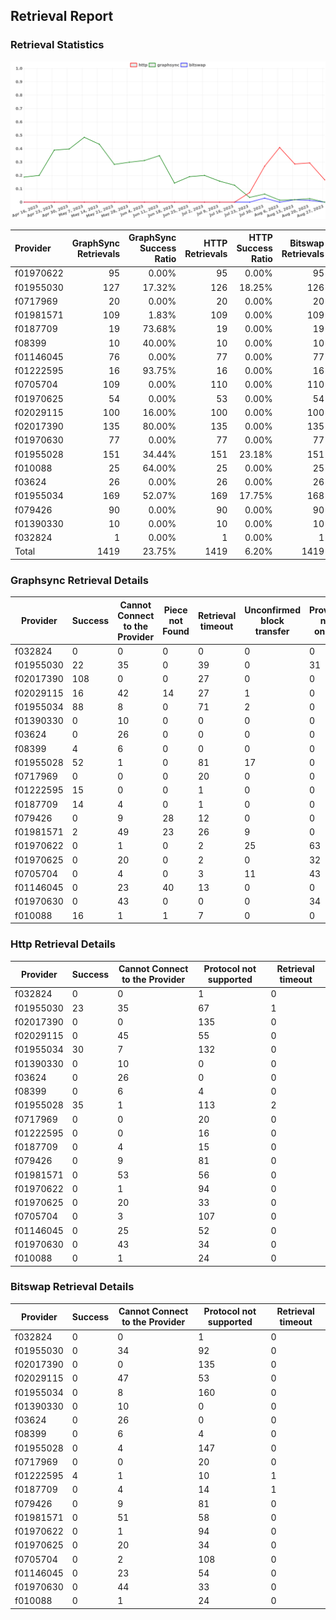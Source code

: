 ## Retrieval Report
### Retrieval Statistics
<img src="https://raw.githubusercontent.com/data-preservation-programs/filplus-checker-assets/main/filecoin-project/filecoin-plus-large-datasets/issues/1535/1693234882594.png"/>

| Provider  | GraphSync Retrievals | GraphSync Success Ratio | HTTP Retrievals | HTTP Success Ratio | Bitswap Retrievals | Bitswap Success Ratio |
| :-------- | -------------------: | ----------------------: | --------------: | -----------------: | -----------------: | --------------------: |
| f01970622 |                   95 |                   0.00% |              95 |              0.00% |                 95 |                 0.00% |
| f01955030 |                  127 |                  17.32% |             126 |             18.25% |                126 |                 0.00% |
| f0717969  |                   20 |                   0.00% |              20 |              0.00% |                 20 |                 0.00% |
| f01981571 |                  109 |                   1.83% |             109 |              0.00% |                109 |                 0.00% |
| f0187709  |                   19 |                  73.68% |              19 |              0.00% |                 19 |                 0.00% |
| f08399    |                   10 |                  40.00% |              10 |              0.00% |                 10 |                 0.00% |
| f01146045 |                   76 |                   0.00% |              77 |              0.00% |                 77 |                 0.00% |
| f01222595 |                   16 |                  93.75% |              16 |              0.00% |                 16 |                25.00% |
| f0705704  |                  109 |                   0.00% |             110 |              0.00% |                110 |                 0.00% |
| f01970625 |                   54 |                   0.00% |              53 |              0.00% |                 54 |                 0.00% |
| f02029115 |                  100 |                  16.00% |             100 |              0.00% |                100 |                 0.00% |
| f02017390 |                  135 |                  80.00% |             135 |              0.00% |                135 |                 0.00% |
| f01970630 |                   77 |                   0.00% |              77 |              0.00% |                 77 |                 0.00% |
| f01955028 |                  151 |                  34.44% |             151 |             23.18% |                151 |                 0.00% |
| f010088   |                   25 |                  64.00% |              25 |              0.00% |                 25 |                 0.00% |
| f03624    |                   26 |                   0.00% |              26 |              0.00% |                 26 |                 0.00% |
| f01955034 |                  169 |                  52.07% |             169 |             17.75% |                168 |                 0.00% |
| f079426   |                   90 |                   0.00% |              90 |              0.00% |                 90 |                 0.00% |
| f01390330 |                   10 |                   0.00% |              10 |              0.00% |                 10 |                 0.00% |
| f032824   |                    1 |                   0.00% |               1 |              0.00% |                  1 |                 0.00% |
| Total     |                 1419 |                  23.75% |            1419 |              6.20% |               1419 |                 0.28% |

### Graphsync Retrieval Details
| Provider  | Success | Cannot Connect to the Provider | Piece not Found | Retrieval timeout | Unconfirmed block transfer | Provider not online | General retrieval failure | Retrieval rejected | Retrieval not free |
| --------- | ------- | ------------------------------ | --------------- | ----------------- | -------------------------- | ------------------- | ------------------------- | ------------------ | ------------------ |
| f032824   | 0       | 0                              | 0               | 0                 | 0                          | 0                   | 1                         | 0                  | 0                  |
| f01955030 | 22      | 35                             | 0               | 39                | 0                          | 31                  | 0                         | 0                  | 0                  |
| f02017390 | 108     | 0                              | 0               | 27                | 0                          | 0                   | 0                         | 0                  | 0                  |
| f02029115 | 16      | 42                             | 14              | 27                | 1                          | 0                   | 0                         | 0                  | 0                  |
| f01955034 | 88      | 8                              | 0               | 71                | 2                          | 0                   | 0                         | 0                  | 0                  |
| f01390330 | 0       | 10                             | 0               | 0                 | 0                          | 0                   | 0                         | 0                  | 0                  |
| f03624    | 0       | 26                             | 0               | 0                 | 0                          | 0                   | 0                         | 0                  | 0                  |
| f08399    | 4       | 6                              | 0               | 0                 | 0                          | 0                   | 0                         | 0                  | 0                  |
| f01955028 | 52      | 1                              | 0               | 81                | 17                         | 0                   | 0                         | 0                  | 0                  |
| f0717969  | 0       | 0                              | 0               | 20                | 0                          | 0                   | 0                         | 0                  | 0                  |
| f01222595 | 15      | 0                              | 0               | 1                 | 0                          | 0                   | 0                         | 0                  | 0                  |
| f0187709  | 14      | 4                              | 0               | 1                 | 0                          | 0                   | 0                         | 0                  | 0                  |
| f079426   | 0       | 9                              | 28              | 12                | 0                          | 0                   | 0                         | 1                  | 40                 |
| f01981571 | 2       | 49                             | 23              | 26                | 9                          | 0                   | 0                         | 0                  | 0                  |
| f01970622 | 0       | 1                              | 0               | 2                 | 25                         | 63                  | 1                         | 3                  | 0                  |
| f01970625 | 0       | 20                             | 0               | 2                 | 0                          | 32                  | 0                         | 0                  | 0                  |
| f0705704  | 0       | 4                              | 0               | 3                 | 11                         | 43                  | 0                         | 0                  | 48                 |
| f01146045 | 0       | 23                             | 40              | 13                | 0                          | 0                   | 0                         | 0                  | 0                  |
| f01970630 | 0       | 43                             | 0               | 0                 | 0                          | 34                  | 0                         | 0                  | 0                  |
| f010088   | 16      | 1                              | 1               | 7                 | 0                          | 0                   | 0                         | 0                  | 0                  |

### Http Retrieval Details
| Provider  | Success | Cannot Connect to the Provider | Protocol not supported | Retrieval timeout |
| --------- | ------- | ------------------------------ | ---------------------- | ----------------- |
| f032824   | 0       | 0                              | 1                      | 0                 |
| f01955030 | 23      | 35                             | 67                     | 1                 |
| f02017390 | 0       | 0                              | 135                    | 0                 |
| f02029115 | 0       | 45                             | 55                     | 0                 |
| f01955034 | 30      | 7                              | 132                    | 0                 |
| f01390330 | 0       | 10                             | 0                      | 0                 |
| f03624    | 0       | 26                             | 0                      | 0                 |
| f08399    | 0       | 6                              | 4                      | 0                 |
| f01955028 | 35      | 1                              | 113                    | 2                 |
| f0717969  | 0       | 0                              | 20                     | 0                 |
| f01222595 | 0       | 0                              | 16                     | 0                 |
| f0187709  | 0       | 4                              | 15                     | 0                 |
| f079426   | 0       | 9                              | 81                     | 0                 |
| f01981571 | 0       | 53                             | 56                     | 0                 |
| f01970622 | 0       | 1                              | 94                     | 0                 |
| f01970625 | 0       | 20                             | 33                     | 0                 |
| f0705704  | 0       | 3                              | 107                    | 0                 |
| f01146045 | 0       | 25                             | 52                     | 0                 |
| f01970630 | 0       | 43                             | 34                     | 0                 |
| f010088   | 0       | 1                              | 24                     | 0                 |

### Bitswap Retrieval Details
| Provider  | Success | Cannot Connect to the Provider | Protocol not supported | Retrieval timeout |
| --------- | ------- | ------------------------------ | ---------------------- | ----------------- |
| f032824   | 0       | 0                              | 1                      | 0                 |
| f01955030 | 0       | 34                             | 92                     | 0                 |
| f02017390 | 0       | 0                              | 135                    | 0                 |
| f02029115 | 0       | 47                             | 53                     | 0                 |
| f01955034 | 0       | 8                              | 160                    | 0                 |
| f01390330 | 0       | 10                             | 0                      | 0                 |
| f03624    | 0       | 26                             | 0                      | 0                 |
| f08399    | 0       | 6                              | 4                      | 0                 |
| f01955028 | 0       | 4                              | 147                    | 0                 |
| f0717969  | 0       | 0                              | 20                     | 0                 |
| f01222595 | 4       | 1                              | 10                     | 1                 |
| f0187709  | 0       | 4                              | 14                     | 1                 |
| f079426   | 0       | 9                              | 81                     | 0                 |
| f01981571 | 0       | 51                             | 58                     | 0                 |
| f01970622 | 0       | 1                              | 94                     | 0                 |
| f01970625 | 0       | 20                             | 34                     | 0                 |
| f0705704  | 0       | 2                              | 108                    | 0                 |
| f01146045 | 0       | 23                             | 54                     | 0                 |
| f01970630 | 0       | 44                             | 33                     | 0                 |
| f010088   | 0       | 1                              | 24                     | 0                 |
